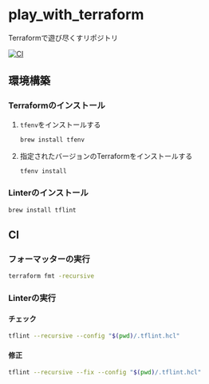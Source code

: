 # play_with_terraform

Terraformで遊び尽くすリポジトリ

[![CI](https://github.com/koba-masa/play_with_terraform/actions/workflows/ci.yml/badge.svg)](https://github.com/koba-masa/play_with_terraform/actions/workflows/ci.yml)

## 環境構築

### Terraformのインストール

1. `tfenv`をインストールする

   ```sh
   brew install tfenv
   ```

2. 指定されたバージョンのTerraformをインストールする

   ```sh
   tfenv install
   ```

### Linterのインストール

```sh
brew install tflint
```

## CI

### フォーマッターの実行

```sh
terraform fmt -recursive
```

### Linterの実行

#### チェック

```sh
tflint --recursive --config "$(pwd)/.tflint.hcl"
```

#### 修正

```sh
tflint --recursive --fix --config "$(pwd)/.tflint.hcl"
```
